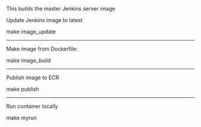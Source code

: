 This builds the master Jenkins server image

Update Jenkins image to latest

  make image_update

--------
Make image from Dockerfile:

  make image_build

--------
Publish image to ECR

  make publish

--------
Run container locally

  make myrun

